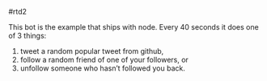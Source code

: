 #rtd2

This bot is the example that ships with node. Every 40 seconds it does one of 3 things:
1) tweet a random popular tweet from github,
2) follow a random friend of one of your followers, or
3) unfollow someone who hasn’t followed you back.
